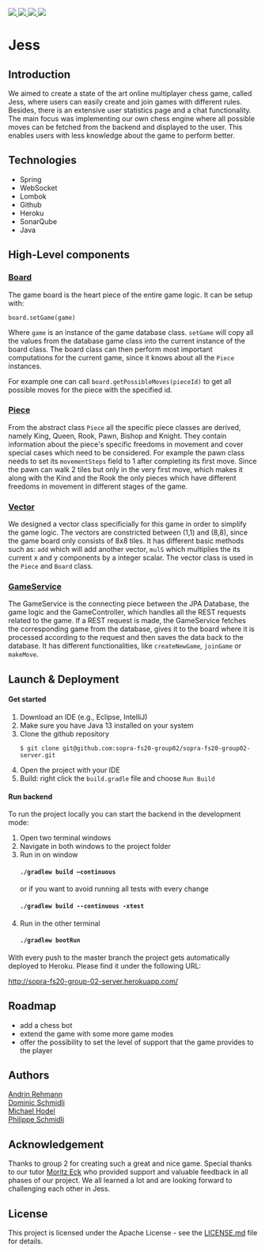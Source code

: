 <p>
  <a href="https://github.com/sopra-fs20-group02/sopra-fs20-group02-server/actions">
      <img src="https://github.com/sopra-fs20-group02/sopra-fs20-group02-server/workflows/Deploy%20Project/badge.svg">
  </a>
  <a href="https://heroku-badge.herokuapp.com/?app=sopra-fs20-group-02-server">
      <img src="https://heroku-badge.herokuapp.com/?app=sopra-fs20-group-02-server">
  </a>
  <a href="https://sonarcloud.io/dashboard?id=sopra-fs20-group02_sopra-fs20-group02-server">
      <img src="https://sonarcloud.io/api/project_badges/measure?project=sopra-fs20-group02_sopra-fs20-group02-server&metric=alert_status">
  </a>
  <a href="https://sonarcloud.io/dashboard?id=sopra-fs20-group02_sopra-fs20-group02-server">
      <img src="https://sonarcloud.io/api/project_badges/measure?project=sopra-fs20-group02_sopra-fs20-group02-server&metric=coverage">
  </a>
</p>

# Jess

## Introduction

We aimed to create a state of the art online multiplayer chess game, called Jess, where users can easily create
and join games with different rules. Besides, there is an extensive user statistics page and a chat 
functionality. The main focus was implementing our own chess engine where all possible moves can 
be fetched from the backend and displayed to the user. This enables users with less knowledge about
the game to perform better. 

## Technologies
* Spring
* WebSocket
* Lombok
* Github
* Heroku
* SonarQube
* Java

## High-Level components

### [Board](https://github.com/sopra-fs20-group02/sopra-fs20-group02-server/blob/master/src/main/java/ch/uzh/ifi/seal/soprafs20/logic/Board.java)

The game board is the heart piece of the entire game logic. It can be setup with: 

```{Java}
board.setGame(game)
```
Where ``game`` is an instance of the game database class. ``setGame`` will copy all the values from
the database game class into the current instance of the board class. The board class can then perform
most important computations for the current game, since it knows about all the ``Piece`` instances. 

For example one can call ``board.getPossibleMoves(pieceId)`` to get all possible moves for the piece
with the specified id. 

### [Piece](https://github.com/sopra-fs20-group02/sopra-fs20-group02-server/blob/master/src/main/java/ch/uzh/ifi/seal/soprafs20/logic/Piece.java)

From the abstract class ``Piece`` all the specific piece classes are derived, namely King, Queen, Rook, Pawn, Bishop and Knight. They contain information about
the piece's specific freedoms in movement and cover special cases which need to be considered. For example
the pawn class needs to set its ``movementSteps`` field to 1 after completing its first move. Since the pawn
can walk 2 tiles but only in the very first move, which makes it along with the Kind and the Rook the only 
pieces which have different freedoms in movement in different stages of the game. 

### [Vector](https://github.com/sopra-fs20-group02/sopra-fs20-group02-server/blob/master/src/main/java/ch/uzh/ifi/seal/soprafs20/logic/Vector.java)

We designed a vector class specificially for this game in order to simplify the game logic. The vectors are constricted
between (1,1) and (8,8), since the game board only consists of 8x8 tiles. It has different basic methods such as:
``add`` which will add another vector, ``mulS`` which multiplies the its current x and y components by a integer 
scalar. The vector class is used in the ``Piece`` and ``Board`` class.

### [GameService](https://github.com/sopra-fs20-group02/sopra-fs20-group02-server/blob/master/src/main/java/ch/uzh/ifi/seal/soprafs20/service/GameService.java)

The GameService is the connecting piece between the JPA Database, the game logic and the GameController, which handles
all the REST requests related to the game. If a REST request is made, the GameService fetches the corresponding game
from the database, gives it to the board where it is processed according to the request and then saves the data back to
the database. It has different functionalities, like ``createNewGame``, ``joinGame`` or ``makeMove``.

## Launch & Deployment
#### Get started
1. Download an IDE (e.g., Eclipse, IntelliJ)
2. Make sure you have Java 13 installed on your system
3. Clone the github repository
    ```
    $ git clone git@github.com:sopra-fs20-group02/sopra-fs20-group02-server.git
    ```
4. Open the project with your IDE
5. Build: right click the ``build.gradle`` file and choose ``Run Build``

#### Run backend
To run the project locally you can start the backend in the development mode:
1. Open two terminal windows
2. Navigate in both windows to the project folder
3. Run in on window
    #### `./gradlew build –continuous`
    or  if you want to avoid running all tests with every change
    #### `./gradlew build --continuous -xtest`
4. Run in the other terminal
    #### `./gradlew bootRun`
   
With every push to the master branch the project gets automatically deployed to Heroku.
Please find it under the following URL:

http://sopra-fs20-group-02-server.herokuapp.com/


## Roadmap
* add a chess bot
* extend the game with some more game modes
* offer the possibility to set the level of support that the game provides to the player

## Authors
[Andrin Rehmann](https://github.com/andrinr) <br/>
[Dominic Schmidli](https://github.com/dschmidli) <br/>
[Michael Hodel](https://github.com/michaelhodel) <br/>
[Philippe Schmidli](https://github.com/pschmidli)

## Acknowledgement
Thanks to group 2 for creating such a great and nice game. Special thanks to our tutor [Moritz Eck](https://github.com/meck93) who provided support
and valuable feedback in all phases of our project. We all learned a lot and are looking forward to challenging each other in Jess.

## License
This project is licensed under the Apache License - see the [LICENSE.md](LICENSE.md) file for details.

